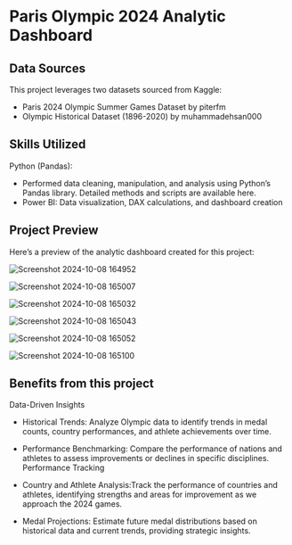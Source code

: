 
# Paris Olympic 2024 Analytic Dashboard


## Data Sources


This project leverages two datasets sourced from Kaggle:
 
- Paris 2024 Olympic Summer Games Dataset by piterfm 
- Olympic Historical Dataset (1896-2020) by muhammadehsan000


## Skills Utilized


 Python (Pandas): 
 - Performed data cleaning, manipulation, and analysis using Python’s Pandas library. Detailed methods and scripts are available here. 
 - Power BI: Data visualization, DAX calculations, and dashboard creation


## Project Preview
Here’s a preview of the analytic dashboard created for this project:

![Screenshot 2024-10-08 164952](https://github.com/user-attachments/assets/c9ab9d97-d97b-44c6-b0cc-8bd3a4470ee4)

![Screenshot 2024-10-08 165007](https://github.com/user-attachments/assets/5c29ab5a-4832-441d-be9f-0b3e007aa27a)

![Screenshot 2024-10-08 165032](https://github.com/user-attachments/assets/09439a34-981a-4deb-a474-f2ad9699b5ef)

![Screenshot 2024-10-08 165043](https://github.com/user-attachments/assets/f1c512aa-8cf1-4536-a684-209b57c41f6a)

![Screenshot 2024-10-08 165052](https://github.com/user-attachments/assets/533917bd-e6a7-4f3d-8d1f-ce32cffdc45b)

![Screenshot 2024-10-08 165100](https://github.com/user-attachments/assets/2d1018ed-c3cf-42ca-b85a-196defd9f594)
## Benefits from this project
 Data-Driven Insights
  
  - Historical Trends: Analyze Olympic data to identify trends in medal counts, country performances, and athlete achievements over time.
- Performance Benchmarking:
  Compare the performance of nations and athletes to assess improvements or declines in specific disciplines.
Performance Tracking 


- Country and Athlete Analysis:Track the performance of countries and athletes, identifying strengths and areas for improvement as we approach the 2024 games.
- Medal Projections: Estimate future medal distributions based on historical data and current trends, providing strategic insights.